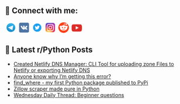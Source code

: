 ## 🔎 Connect with me:
[<img src="https://github.com/bullbesh/bullbesh/blob/main/images/Telegram.png" width="32" height="32" />](https://t.me/bullbesh)
[<img src="https://github.com/bullbesh/bullbesh/blob/main/images/VK.png" width="32" height="32" />](https://vk.com/bullbesh)
[<img src="https://github.com/bullbesh/bullbesh/blob/main/images/Twitter.png" width="32" height="32" />](https://twitter.com/bullbesh1)
[<img src="https://github.com/bullbesh/bullbesh/blob/main/images/Instagram.png" width="32" height="32" />](https://www.instagram.com/bullbesh)
[<img src="https://github.com/bullbesh/bullbesh/blob/main/images/Reddit.png" width="32" height="32" />](https://www.reddit.com/user/bullbesh)
[<img src="https://github.com/bullbesh/bullbesh/blob/main/images/YouTube.png" width="32" height="32" />](https://www.youtube.com/channel/UCtfjRs6uzgq5mfm8S06WTcg)

## 📕 Latest r/Python Posts
<!-- BLOG-POST-LIST:START -->
- [Created Netlify DNS Manager: CLI Tool for uploading zone Files to Netlify or exporting Netlify DNS](https://www.reddit.com/r/Python/comments/1cbuape/created_netlify_dns_manager_cli_tool_for/)
- [Anyone know why I’m getting this error?](https://www.reddit.com/r/Python/comments/1cbsejs/anyone_know_why_im_getting_this_error/)
- [find_where - my first Python package published to PyPi](https://www.reddit.com/r/Python/comments/1cbr1fz/find_where_my_first_python_package_published_to/)
- [Zillow scraper made pure in Python](https://www.reddit.com/r/Python/comments/1cblimn/zillow_scraper_made_pure_in_python/)
- [Wednesday Daily Thread: Beginner questions](https://www.reddit.com/r/Python/comments/1cbk37r/wednesday_daily_thread_beginner_questions/)
<!-- BLOG-POST-LIST:END -->
